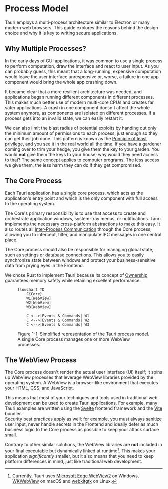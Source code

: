 # Process Model

Tauri employs a multi-process architecture similar to Electron or many
modern web browsers. This guide explores the reasons behind the design
choice and why it is key to writing secure applications.

## Why Multiple Processes?

In the early days of GUI applications, it was common to use a single
process to perform computation, draw the interface and react to user
input. As you can probably guess, this meant that a long-running,
expensive computation would leave the user interface unresponsive or,
worse, a failure in one app component would bring the whole app
crashing down.

It became clear that a more resilient architecture was needed, and
applications began running different components in different
processes. This makes much better use of modern multi-core CPUs and
creates far safer applications. A crash in one component doesn't
affect the whole system anymore, as components are isolated on
different processes. If a process gets into an invalid state, we can
easily restart it.

We can also limit the blast radius of potential exploits by handing
out only the minimum amount of permissions to each process, just
enough so they can get their job done. This pattern is known as the
[Principle of least privilege], and you see it in the real world all
the time. If you have a gardener coming over to trim your hedge, you
give them the key to your garden. You would **not** give them the keys
to your house; why would they need access to that? The same concept
applies to computer programs. The less access we give them, the less
harm they can do if they get compromised.

## The Core Process

Each Tauri application has a single core process, which acts as the
application's entry point and which is the only component with full
access to the operating system.

The Core's primary responsibility is to use that access to create and
orchestrate application windows, system-tray menus, or notifications.
Tauri implements the necessary cross-platform abstractions to make
this easy. It also routes all [Inter-Process Communication] through
the Core process, allowing you to intercept, filter, and manipulate
IPC messages in one central place.

The Core process should also be responsible for managing global state,
such as settings or database connections. This allows you to easily
synchronize state between windows and protect your business-sensitive
data from prying eyes in the Frontend.

We chose Rust to implement Tauri because its concept of [Ownership]
guarantees memory safety while retaining excellent performance.

<figure>

```mermaid
flowchart TD
    C{Core}
    W1[WebView]
    W2[WebView]
    W3[WebView]

    C <-->|Events & Commands| W1
    C <-->|Events & Commands| W2
    C <-->|Events & Commands| W3
```

<figcaption>Figure 1-1: Simplified representation of the Tauri process model. A single Core process manages one or more WebView processes.</figcaption>
</figure>

## The WebView Process

The Core process doesn't render the actual user interface (UI) itself;
it spins up WebView processes that leverage WebView libraries provided
by the operating system. A WebView is a browser-like environment that
executes your HTML, CSS, and JavaScript.

This means that most of your techniques and tools used in traditional
web development can be used to create Tauri applications. For example,
many Tauri examples are written using the [Svelte] frontend framework
and the [Vite] bundler. <br> Security best practices apply as well;
for example, you must always sanitize user input, never handle secrets
in the Frontend and ideally defer as much business logic to the Core
process as possible to keep your attack surface small.

Contrary to other similar solutions, the WebView libraries are **not**
included in your final executable but dynamically linked at
runtime[^1]. This makes your application _significantly_ smaller, but
it also means that you need to keep platform differences in mind, just
like traditional web development.

<!-- prettier-ignore -->
[^1]: Currently, Tauri uses [Microsoft Edge WebView2] on Windows, [WKWebView] on
    macOS and [webkitgtk] on Linux.

[principle of least privilege]:
  https://en.wikipedia.org/wiki/Principle_of_least_privilege
[inter-process communication]: inter-process-communication.md
[ownership]:
  https://doc.rust-lang.org/book/ch04-01-what-is-ownership.html
[microsoft edge webview2]:
  https://docs.microsoft.com/en-us/microsoft-edge/webview2/
[wkwebview]:
  https://developer.apple.com/documentation/webkit/wkwebview
[webkitgtk]: https://webkitgtk.org
[svelte]: https://svelte.dev/
[vite]: https://vitejs.dev/
